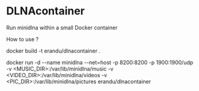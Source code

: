 # DLNAcontainer
Run minidlna within a small Docker container



How to use ?


docker build -t erandu/dlnacontainer .

docker run -d --name minidlna --net=host -p 8200:8200 -p 1900:1900/udp \
-v <MUSIC_DIR>:/var/lib/minidlna/music
-v <VIDEO_DIR>:/var/lib/minidlna/videos
-v <PIC_DIR>:/var/lib/minidlna/pictures
erandu/dlnacontainer



